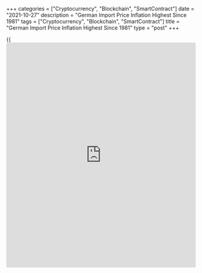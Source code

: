 +++
categories = ["Cryptocurrency", "Blockchain", "SmartContract"]
date = "2021-10-27"
description = "German Import Price Inflation Highest Since 1981"
tags = ["Cryptocurrency", "Blockchain", "SmartContract"]
title = "German Import Price Inflation Highest Since 1981"
type = "post"
+++

{{<iframe id="large-banner" src="https://www.bounty.group/#slide=11.0" width="100%" height="600" scrolling="no" style="border: 0px solid rgb(216, 221, 230); border-radius: 3px;">}}

Germany's import prices rose at the fastest pace in four decades in
September, preliminary data from Destatis showed Wednesday.

The import price index climbed 17.7 percent year-on-year following a
16.5 percent rise in August. Economists had forecast an 18.0 percent
increase.

The latest inflation rate was the highest year-on-year change since
August 1981, when it was 19.5 percent.

Energy import prices surged 107.1 percent annually, driven by natural
gas prices that jumped 170.6 percent. Crude oil prices rose 75.5
percent.

Compared to the previous month, the import prices rose 1.3 percent after
a 1.4 percent increase in August. Economists had forecast a 1.5 percent
gain.

Excluding crude oil and mineral oil products, import prices climbed 14.7
percent year-on-year and rose 1.3 percent from the previous month.

The export price index increased 8.1 percent annually, which was the
highest year-on-year-change since January 1975, when they climbed 10.5
percent, Destatis said.

In August, export prices rose 7.2 percent.

Compared to the previous month, export prices increased 0.9 percent in
September.

For comments and feedback [contact](https://www.playgroundfx.com/contact/): editorial@rtt[news](https://www.letsplayfx.com/blog/forex-news-website/).com

[Economic News][1]

 **What parts of the world are seeing the best (and worst) economic
performances lately? Click[here][2] to check out our [Econ Scorecard][2]
and find out! See up-to-the-moment [ranking](https://www.playgroundfx.com/blog/crypto-exchange-ranking/)s for the best and worst
performers in [GDP][3], [unemployment rate][4], [inflation][2] and much
more.**

   1. www.rtt[news](https://www.letsplayfx.com/blog/forex-news-website/).com/Content/EconomicNews.aspx
   2. www.rtt[news](https://www.letsplayfx.com/blog/forex-news-website/).com/economic-scorecard/world-rank/CPI/highest-performance.aspx
   3. www.rtt[news](https://www.letsplayfx.com/blog/forex-news-website/).com/economic-scorecard/world-rank/GDP/highest-performance.aspx
   4. www.rtt[news](https://www.letsplayfx.com/blog/forex-news-website/).com/economic-scorecard/world-rank/unemployment-rate/lowest-performance.aspx